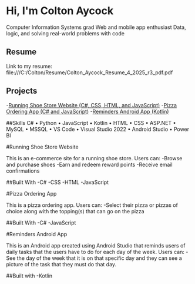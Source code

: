 # Hi, I'm Colton Aycock 

Computer Information Systems grad
Web and mobile app enthusiast 
Data, logic, and solving real-world problems with code

## Resume
Link to my resume: file:///C:/Colton/Resume/Colton_Aycock_Resume_4_2025_r3_pdf.pdf

## Projects
-[Running Shoe Store Website (C#, CSS, HTML, and JavaScript)](https://github.com/Coltonaycock12/Colton-Aycock-Final-Project) 
-[Pizza Ordering App (C# and JavaScript)](https://github.com/Coltonaycock12/CIDM2315/blob/main/Colton_Aycock_Final_Proj_2.cs) 
-[Reminders Android App (Kotlin)](https://github.com/Coltonaycock12/Reminders) 

##Skills 
C# • Python • JavaScript • Kotlin • HTML • CSS • ASP.NET • MySQL • MSSQL • VS Code • Visual Studio 2022 • Android Studio • Power BI 

#Running Shoe Store Website

This is an e-commerce site for a running shoe store. Users can:
-Browse and purchase shoes
-Earn and redeem reward points
-Receive email confirmations 

##Built With
-C#
-CSS
-HTML
-JavaScript

#Pizza Ordering App

This is a pizza ordering app. Users can:
-Select their pizza or pizzas of choice along with the topping(s) that can go on the pizza 

##Built With
-C#
-JavaScript

#Reminders Android App

This is an Android app created using Android Studio that reminds users of daily tasks that the users have to do for each day of the week. Users can:
-See the day of the week that it is on that specific day and they can see a picture of the task that they must do that day.

##Built with 
-Kotlin








